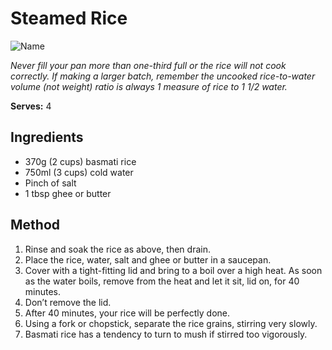 # Steamed Rice

![Name](resources/)

*Never fill your pan more than one-third full or the rice will not cook correctly. If making a larger batch, remember the uncooked rice-to-water volume (not weight) ratio is always 1 measure of rice to 1 1/2 water.*

**Serves:** 4

## Ingredients
- 370g (2 cups) basmati rice 
- 750ml (3 cups) cold water 
- Pinch of salt 
- 1 tbsp ghee or butter

## Method
1. Rinse and soak the rice as above, then drain. 
1. Place the rice, water, salt and ghee or butter in a saucepan. 
1. Cover with a tight-fitting lid and bring to a boil over a high heat. As soon as the water boils, remove from the heat and let it sit, lid on, for 40 minutes. 
1. Don’t remove the lid. 
1. After 40 minutes, your rice will be perfectly done. 
1. Using a fork or chopstick, separate the rice grains, stirring very slowly. 
1. Basmati rice has a tendency to turn to mush if stirred too vigorously.